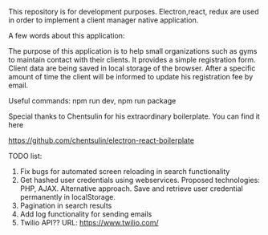 This repository is for development purposes. Electron,react, redux are used in order to implement a client manager native application.

A few words about this application:

The purpose of this application is to help small organizations such as gyms to maintain contact with their clients. It provides a simple registration form. Client data are being saved in local storage of the browser. After a specific amount of time the client will be informed to update his registration fee by email.

Useful commands: npm run dev, npm run package

Special thanks to Chentsulin for his extraordinary boilerplate. You can find it here

https://github.com/chentsulin/electron-react-boilerplate


TODO list: 

1. Fix bugs for automated screen reloading in search functionality
2. Get hashed user credentials using webservices. Proposed technologies: PHP, AJAX. Alternative approach. Save and retrieve user credential permanently in localStorage.
3. Pagination in search results
4. Add log functionality for sending emails
5. Twilio API?? URL: https://www.twilio.com/
